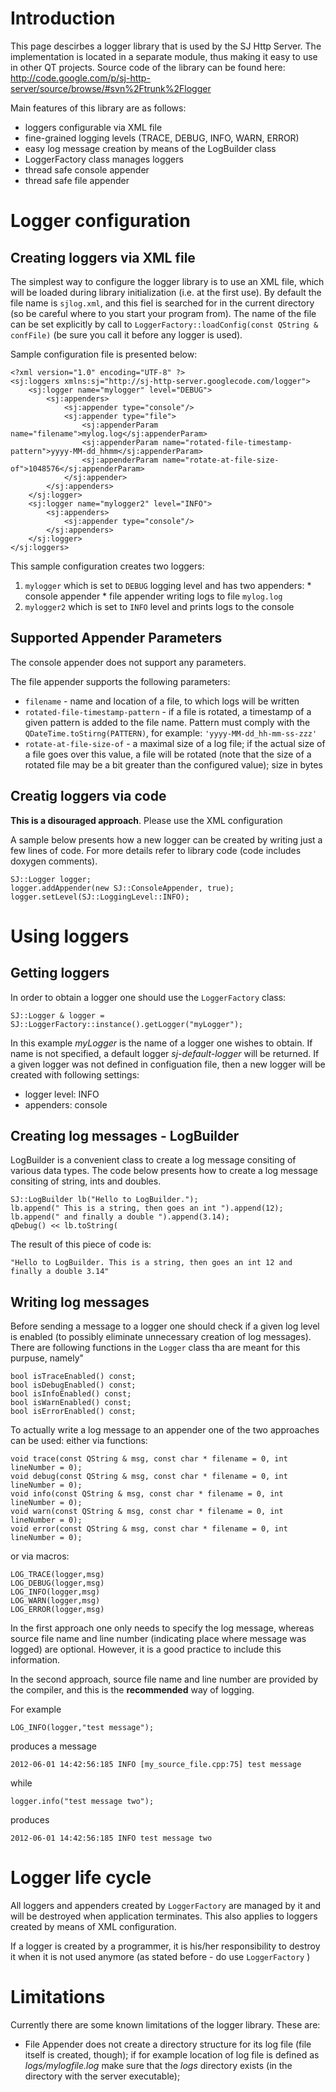 # Introduction #

This page descirbes a logger library that is used by the SJ Http Server. The implementation is located in a separate module, thus making it easy to use in other QT projects. Source code of the library can be found here: http://code.google.com/p/sj-http-server/source/browse/#svn%2Ftrunk%2Flogger

Main features of this library are as follows:
  * loggers configurable via XML file
  * fine-grained logging levels (TRACE, DEBUG, INFO, WARN, ERROR)
  * easy log message creation by means of the LogBuilder class
  * LoggerFactory class manages loggers
  * thread safe console appender
  * thread safe file appender


# Logger configuration #

## Creating loggers via XML file ##

The simplest way to configure the logger library is to use an XML file, which will be loaded during library initialization (i.e. at the first use).
By default the file name is `sjlog.xml`, and this fiel is searched for in the current directory (so be careful where to you start your program from). The name of the file can be set explicitly by call to `LoggerFactory::loadConfig(const QString & confFile)` (be sure you call it before any logger is used).

Sample configuration file is presented below:
```
<?xml version="1.0" encoding="UTF-8" ?>
<sj:loggers xmlns:sj="http://sj-http-server.googlecode.com/logger">
    <sj:logger name="mylogger" level="DEBUG">
        <sj:appenders>
            <sj:appender type="console"/>
            <sj:appender type="file">
                <sj:appenderParam name="filename">mylog.log</sj:appenderParam>
                <sj:appenderParam name="rotated-file-timestamp-pattern">yyyy-MM-dd_hhmm</sj:appenderParam>
                <sj:appenderParam name="rotate-at-file-size-of">1048576</sj:appenderParam>
            </sj:appender>
        </sj:appenders>
    </sj:logger>
    <sj:logger name="mylogger2" level="INFO">
        <sj:appenders>
            <sj:appender type="console"/>
        </sj:appenders>
    </sj:logger>
</sj:loggers>
```

This sample configuration creates two loggers:
  1. `mylogger` which is set to `DEBUG` logging level and has two appenders:
    * console appender
    * file appender writing logs to file `mylog.log`
  1. `mylogger2` which is set to `INFO` level and prints logs to the console

## Supported Appender Parameters ##

The console appender does not support any parameters.

The file appender supports the following parameters:
  * `filename` - name and location of a file, to which logs will be written
  * `rotated-file-timestamp-pattern` - if a file is rotated, a timestamp of a given pattern is added to the file name. Pattern must comply with the `QDateTime.toStirng(PATTERN)`, for example: `'yyyy-MM-dd_hh-mm-ss-zzz'`
  * `rotate-at-file-size-of` - a maximal size of a log file; if the actual size of a file goes over this value, a file will be rotated (note that the size of a rotated file may be a bit greater than the configured value); size in bytes

## Creatig loggers via code ##

**This is a disouraged approach**. Please use the XML configuration

A sample below presents how a new logger can be created by writing just a few lines of code. For more details refer to library code (code includes doxygen comments).

```
SJ::Logger logger;
logger.addAppender(new SJ::ConsoleAppender, true);
logger.setLevel(SJ::LoggingLevel::INFO);
```

# Using loggers #

## Getting loggers ##

In order to obtain a logger one should use the `LoggerFactory` class:

```
SJ::Logger & logger = SJ::LoggerFactory::instance().getLogger("myLogger");
```

In this example _myLogger_ is the name of a logger one wishes to obtain. If name is not specified, a default logger _sj-default-logger_ will be returned. If a given logger was not defined in configuation file, then a new logger will be created with following settings:
  * logger level: INFO
  * appenders: console


## Creating log messages - LogBuilder ##

LogBuilder is a convenient class to create a log message consiting of various data types. The code below presents how to create a log message consiting of string, ints and doubles.

```
SJ::LogBuilder lb("Hello to LogBuilder.");
lb.append(" This is a string, then goes an int ").append(12);
lb.append(" and finally a double ").append(3.14);
qDebug() << lb.toString(
```

The result of this piece of code is:
```
"Hello to LogBuilder. This is a string, then goes an int 12 and finally a double 3.14"
```


## Writing log messages ##

Before sending a message to a logger one should check if a given log level is enabled (to possibly eliminate unnecessary creation of log messages). There are following functions in the `Logger` class tha are meant for this purpuse, namely"
```
bool isTraceEnabled() const;
bool isDebugEnabled() const;
bool isInfoEnabled() const;
bool isWarnEnabled() const;
bool isErrorEnabled() const;
```

To actually write a log message to an appender one of the two approaches can be used: either via functions:
```
void trace(const QString & msg, const char * filename = 0, int lineNumber = 0);
void debug(const QString & msg, const char * filename = 0, int lineNumber = 0);
void info(const QString & msg, const char * filename = 0, int lineNumber = 0);
void warn(const QString & msg, const char * filename = 0, int lineNumber = 0);
void error(const QString & msg, const char * filename = 0, int lineNumber = 0);
```

or via macros:
```
LOG_TRACE(logger,msg)
LOG_DEBUG(logger,msg)
LOG_INFO(logger,msg)
LOG_WARN(logger,msg)
LOG_ERROR(logger,msg)
```


In the first approach one only needs to specify the log message, whereas source file name and line number (indicating place where message was logged) are optional. However, it is a good practice to include this information.

In the second approach, source file name and line number are provided by the compiler, and this is the **recommended** way of logging.

For example
```
LOG_INFO(logger,"test message");
```

produces a message
```
2012-06-01 14:42:56:185 INFO [my_source_file.cpp:75] test message
```

while
```
logger.info("test message two");
```

produces
```
2012-06-01 14:42:56:185 INFO test message two
```


# Logger life cycle #

All loggers and appenders created by `LoggerFactory` are managed by it and will be destroyed when application terminates. This also applies to loggers created by means of XML configuration.

If a logger is created by a programmer, it is his/her responsibility to destroy it when it is not used anymore (as stated before - do use `LoggerFactory` )


# Limitations #

Currently there are some known limitations of the logger library. These are:
  * File Appender does not create a directory structure for its log file (file itself is created, though); if for example location of log file is defined as _logs/mylogfile.log_ make sure that the _logs_ directory exists (in the directory with the server executable);
